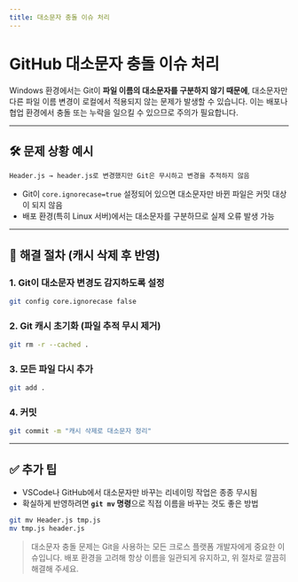 ```yaml
---
title: 대소문자 충돌 이슈 처리
---
```


# GitHub 대소문자 충돌 이슈 처리

Windows 환경에서는 Git이 **파일 이름의 대소문자를 구분하지 않기 때문에**, 대소문자만 다른 파일 이름 변경이 로컬에서 적용되지 않는 문제가 발생할 수 있습니다. 이는 배포나 협업 환경에서 충돌 또는 누락을 일으킬 수 있으므로 주의가 필요합니다.

---

## 🛠 문제 상황 예시

```bash
Header.js → header.js로 변경했지만 Git은 무시하고 변경을 추적하지 않음
```

* Git이 `core.ignorecase=true` 설정되어 있으면 대소문자만 바뀐 파일은 커밋 대상이 되지 않음
* 배포 환경(특히 Linux 서버)에서는 대소문자를 구분하므로 실제 오류 발생 가능

---

## 🔧 해결 절차 (캐시 삭제 후 반영)

### 1. Git이 대소문자 변경도 감지하도록 설정

```bash
git config core.ignorecase false
```

### 2. Git 캐시 초기화 (파일 추적 무시 제거)

```bash
git rm -r --cached .
```

### 3. 모든 파일 다시 추가

```bash
git add .
```

### 4. 커밋

```bash
git commit -m "캐시 삭제로 대소문자 정리"
```

---

## ✅ 추가 팁

* VSCode나 GitHub에서 대소문자만 바꾸는 리네이밍 작업은 종종 무시됨
* 확실하게 반영하려면 **`git mv` 명령**으로 직접 이름을 바꾸는 것도 좋은 방법

```bash
git mv Header.js tmp.js
mv tmp.js header.js
```

> 대소문자 충돌 문제는 Git을 사용하는 모든 크로스 플랫폼 개발자에게 중요한 이슈입니다. 배포 환경을 고려해 항상 이름을 일관되게 유지하고, 위 절차로 깔끔히 해결해 주세요.
